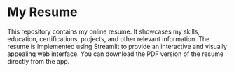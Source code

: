 # My Resume
 This repository contains my online resume. It showcases my skills, education, certifications, projects, and other relevant information. The resume is implemented using Streamlit to provide an interactive and visually appealing web interface. You can download the PDF version of the resume directly from the app.
